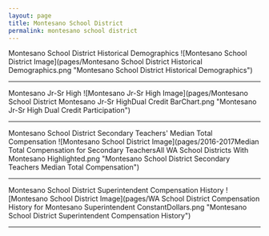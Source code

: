 ```yaml
---
layout: page
title: Montesano School District
permalink: montesano school district
---
```



Montesano School District Historical Demographics
![Montesano School District Image](pages/Montesano School District Historical Demographics.png "Montesano School District Historical Demographics")

___

Montesano Jr-Sr High
![Montesano Jr-Sr High Image](pages/Montesano School District Montesano Jr-Sr HighDual Credit BarChart.png "Montesano Jr-Sr High Dual Credit Participation")

___

Montesano School District Secondary Teachers' Median Total Compensation
![Montesano School District Image](pages/2016-2017Median Total Compensation for Secondary TeachersAll WA School Districts With Montesano Highlighted.png "Montesano School District Secondary Teachers Median Total Compensation")

___

Montesano School District Superintendent Compensation History
![Montesano School District Image](pages/WA School District Compensation History for Montesano Superintendent ConstantDollars.png "Montesano School District Superintendent Compensation History")

___

